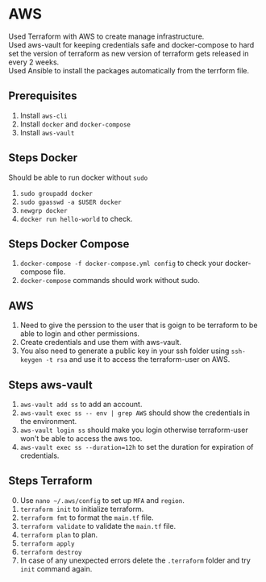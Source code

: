 # AWS

Used Terraform with AWS to create manage infrastructure.  
Used aws-vault for keeping credentials safe and docker-compose to hard set the version of terraform as new version of terraform gets released in every 2 weeks.  
Used Ansible to install the packages automatically from the terrform file.

## Prerequisites

1. Install `aws-cli`
2. Install `docker` and `docker-compose`
3. Install `aws-vault`

## Steps Docker

Should be able to run docker without `sudo`

1. `sudo groupadd docker`
2. `sudo gpasswd -a $USER docker`
3. `newgrp docker`
4. `docker run hello-world` to check.

## Steps Docker Compose

1. `docker-compose -f docker-compose.yml config` to check your docker-compose file.
2. `docker-compose` commands should work without sudo.

## AWS

1. Need to give the perssion to the user that is goign to be terraform to be able to login and other permissions.
2. Create credentials and use them with aws-vault.
3. You also need to generate a public key in your ssh folder using `ssh-keygen -t rsa` and use it to access the terraform-user on AWS.

## Steps aws-vault

1. `aws-vault add ss` to add an account.
2. `aws-vault exec ss -- env | grep AWS` should show the credentials in the environment.
3. `aws-vault login ss` should make you login otherwise terraform-user won't be able to access the aws too.
4. `aws-vault exec ss --duration=12h` to set the duration for expiration of credentials.

## Steps Terraform

0. Use `nano ~/.aws/config` to set up `MFA` and `region`.
1. `terraform init` to initialize terraform.
2. `terraform fmt` to format the `main.tf` file.
3. `terraform validate` to validate the `main.tf` file.
4. `terraform plan` to plan.
5. `terraform apply`
6. `terraform destroy`
7. In case of any unexpected errors delete the `.terraform` folder and try `init` command again.
